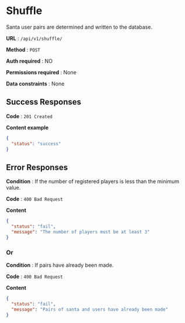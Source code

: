 # Shuffle

Santa user pairs are determined and written to the database.

**URL** : `/api/v1/shuffle/`

**Method** : `POST`

**Auth required** : NO

**Permissions required** : None

**Data constraints** : None

## Success Responses

**Code** : `201 Created`

**Content example**

```json
{
  "status": "success"
}
```

## Error Responses

**Condition** : If the number of registered players is less than the minimum value.

**Code** : `400 Bad Request`

**Content**

```json
{
  "status": "fail",
  "message": "The number of players must be at least 3"
}
```

### Or

**Condition** : If pairs have already been made.

**Code** : `400 Bad Request`

**Content**

```json
{
  "status": "fail",
  "message": "Pairs of santa and users have already been made"
}
```
